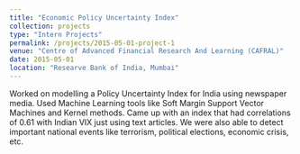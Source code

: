 ```yaml
---
title: "Economic Policy Uncertainty Index"
collection: projects
type: "Intern Projects"
permalink: /projects/2015-05-01-project-1
venue: "Centre of Advanced Financial Research And Learning (CAFRAL)"
date: 2015-05-01
location: "Researve Bank of India, Mumbai"
---
```


Worked on modelling a Policy Uncertainty Index for India using newspaper media. Used Machine Learning tools like Soft Margin Support Vector Machines and Kernel methods. Came up with an index that had correlations of 0.61 with Indian VIX just using text articles. We were also able to detect important national events like terrorism, political elections, economic crisis, etc.